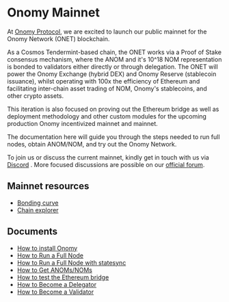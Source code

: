 # Onomy Mainnet

At [Onomy Protocol](https://onomy.io/), we are excited to launch our public mainnet for the Onomy Network (ONET)
blockchain.

As a Cosmos Tendermint-based chain, the ONET works via a Proof of Stake consensus mechanism, where the ANOM and it's
10^18 NOM representation is bonded to validators either directly or through delegation. The ONET will power the Onomy
Exchange (hybrid DEX) and Onomy Reserve (stablecoin issuance), whilst operating with 100x the efficiency of Ethereum and
facilitating inter-chain asset trading of NOM, Onomy's stablecoins, and other crypto assets.

This iteration is also focused on proving out the Ethereum bridge as well as deployment methodology and other custom
modules for the upcoming production Onomy incentivized mainnet and mainnet.

The documentation here will guide you through the steps needed to run full nodes, obtain ANOM/NOM, and try out the Onomy
Network.

To join us or discuss the current mainnet, kindly get in touch with us via [Discord](https://discord.gg/27r73SYAkQ)
. More focused discussions are possible on our [official forum](https://forum.onomy.io/).

## Mainnet resources

* [Bonding curve](https://bonding-curve-mainnet.onomy.io/)
* [Chain explorer](https://explorer-mainnet.onomy.io/)

## Documents

- [How to install Onomy](installation.md)
- [How to Run a Full Node](full.md)
- [How to Run a Full Node with statesync](statesync.md)
- [How to Get ANOMs/NOMs](bonding-curve.md)
- [How to test the Ethereum bridge](testing-eth-bridge.md)
- [How to Become a Delegator](delegation.md)
- [How to Become a Validator](validator.md)